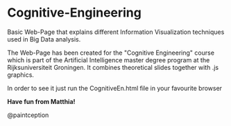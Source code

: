 # Cognitive-Engineering

Basic Web-Page that explains different Information Visualization techniques used in Big Data analysis.

The Web-Page has been created for the "Cognitive Engineering" course which is part of the Artificial Intelligence master degree program at the Rijksuniversiteit Groningen. 
It combines theoretical slides together with .js graphics.

In order to see it just run the CognitiveEn.html file in your favourite browser

**Have fun from Matthia!**

@paintception
